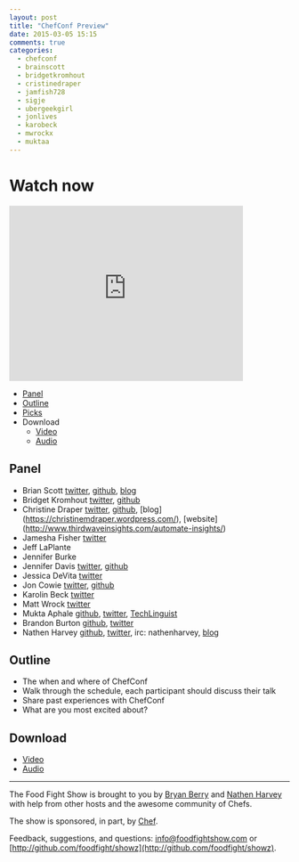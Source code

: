 ```yaml
---
layout: post
title: "ChefConf Preview"
date: 2015-03-05 15:15
comments: true
categories: 
  - chefconf
  - brainscott
  - bridgetkromhout
  - cristinedraper
  - jamfish728
  - sigje
  - ubergeekgirl
  - jonlives
  - karobeck
  - mwrockx
  - muktaa
---
```


# Watch now

<iframe width="420" height="315" src="http://www.youtube.com/embed/2adf-KAz7L8" frameborder="0" allowfullscreen></iframe>

* [Panel](http://foodfightshow.org/2015/03/chefconf-preview.html#panel)
* [Outline](http://foodfightshow.org/2015/03/chefconf-preview.html#outline)
* [Picks](http://foodfightshow.org/2015/03/chefconf-preview.html#picks)
* Download
  * [Video](http://youtu.be/2adf-KAz7L8)
  * [Audio](http://traffic.libsyn.com/foodfight/Episode89-ChefConf-Preview.mp3)

Panel<a name="panel"></a>
-----

* Brian Scott [twitter](http://twitter.com/brainscott), [github](https://github.com/bscott), [blog](http://blog.bscott.me/)
* Bridget Kromhout [twitter](http://twitter.com/bridgetkromhout), [github](https://github.com/bridgetkromhout)
* Christine Draper [twitter](http://twitter.com/CristineDraper), [github](https://github.com/christinedraper), [blog] (https://christinemdraper.wordpress.com/), [website] (http://www.thirdwaveinsights.com/automate-insights/)
* Jamesha Fisher [twitter](http://twitter.com/jamfish728)
* Jeff LaPlante 
* Jennifer Burke 
* Jennifer Davis [twitter](http://twitter.com/sigje), [github](https://github.com/iennae)
* Jessica DeVita [twitter](http://twitter.com/ubergeekgirl)
* Jon Cowie [twitter](http://twitter.com/jonlives), [github](http://github.com/jonlives)
* Karolin Beck [twitter](http://twitter.com/karobeck)
* Matt Wrock [twitter](http://twitter.com/mwrockx)
* Mukta Aphale  [github](http://github.com/muktaa), [twitter](http://twitter.com/muktaa), [TechLinguist](http://muktaaa.wordpress.com)
* Brandon Burton [github](http://github.com/solarce), [twitter](https://twitter.com/solarce)
* Nathen Harvey [github](http://github.com/nathenharvey), [twitter](http://twitter.com/nathenharvey), irc: nathenharvey, [blog](http://nathenharvey.com)

Outline<a name="outline"></a>
-------
* The when and where of ChefConf
* Walk through the schedule, each participant should discuss their talk
* Share past experiences with ChefConf
* What are you most excited about?

Download
--------
* [Video](http://youtu.be/2adf-KAz7L8)
* [Audio](http://traffic.libsyn.com/foodfight/Episode89-ChefConf-Preview.mp3)

<hr />

The Food Fight Show is brought to you by [Bryan Berry](https://twitter.com/bryanwb) and [Nathen Harvey](https://twitter.com/nathenharvey) with help from other hosts and the awesome community of Chefs.

The show is sponsored, in part, by [Chef](http://www.getchef.com).

Feedback, suggestions, and questions:  [info@foodfightshow.com](mailto:info@foodfightshow.com) or  [http://github.com/foodfight/showz](http://github.com/foodfight/showz).
